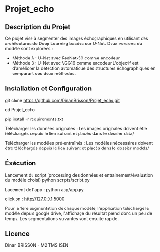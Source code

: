# Projet_echo

## Description du Projet
Ce projet vise à segmenter des images échographiques en utilisant des architectures de Deep Learning basées sur U-Net. 
Deux versions du modèle sont explorées :
- Méthode A : U-Net avec ResNet-50 comme encodeur
- Méthode B : U-Net avec VGG16 comme encodeur
L'objectif est d'améliorer la détection automatique des structures échographiques en comparant ces deux méthodes.

## Installation et Configuration
git clone https://github.com/DinanBrisson/Projet_echo.git

cd Projet_echo

pip install -r requirements.txt

Télécharger les données originales :
Les images originales doivent être téléchargés depuis le lien suivant et placés dans le dossier data/

Télécharger les modèles pré-entraînés :
Les modèles nécessaires doivent être téléchargés depuis le lien suivant et placés dans le dossier models/

## Éxécution
Lancement du script (processing des données et entrainement/évaluation du modèle choisi)
python scripts/script.py

Lacement de l'app : 
python app/app.py

click on : http://127.0.0.1:5000

Pour la 1ère segmentation de chaque modèle, l'application télécharge le modèle depuis google drive, l'affichage du résultat prend donc un peu de temps.
Les segmentations suivantes sont ensuite rapide.


## Licence

Dinan BRISSON - M2 TMS ISEN


